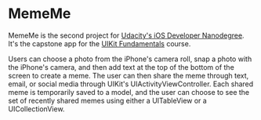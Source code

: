 MemeMe
======

MemeMe is the second project for [Udacity's iOS Developer Nanodegree](https://www.udacity.com/course/nd003). It's the capstone app for the [UIKit Fundamentals](https://www.udacity.com/course/uikit-fundamentals--ud788) course.

Users can choose a photo from the iPhone's camera roll, snap a photo with the iPhone's camera, and then add text at the top of the bottom of the screen to create a meme. The user can then share the meme through text, email, or social media through UIKit's UIActivityViewController. Each shared meme is temporarily saved to a model, and the user can choose to see the set of recently shared memes using either a UITableView or a UICollectionView.
